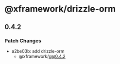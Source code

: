 # @xframework/drizzle-orm

## 0.4.2

### Patch Changes

- a2be03b: add drizzle-orm
  - @xframework/x@0.4.2
